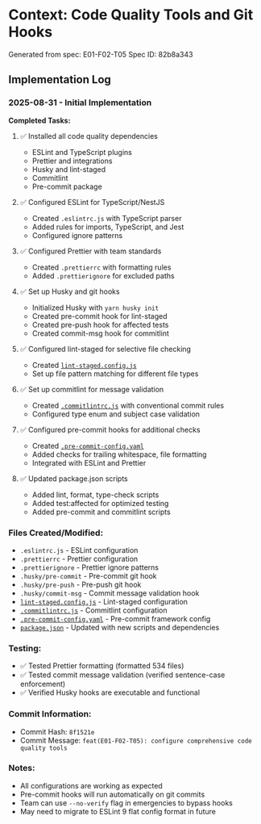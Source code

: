 # Context: Code Quality Tools and Git Hooks

Generated from spec: E01-F02-T05
Spec ID: 82b8a343

## Implementation Log

### 2025-08-31 - Initial Implementation

**Completed Tasks:**

1. ✅ Installed all code quality dependencies
   - ESLint and TypeScript plugins
   - Prettier and integrations
   - Husky and lint-staged
   - Commitlint
   - Pre-commit package

2. ✅ Configured ESLint for TypeScript/NestJS
   - Created `.eslintrc.js` with TypeScript parser
   - Added rules for imports, TypeScript, and Jest
   - Configured ignore patterns

3. ✅ Configured Prettier with team standards
   - Created `.prettierrc` with formatting rules
   - Added `.prettierignore` for excluded paths

4. ✅ Set up Husky and git hooks
   - Initialized Husky with `yarn husky init`
   - Created pre-commit hook for lint-staged
   - Created pre-push hook for affected tests
   - Created commit-msg hook for commitlint

5. ✅ Configured lint-staged for selective file checking
   - Created [`lint-staged.config.js`](../../../../lint-staged.config.js)
   - Set up file pattern matching for different file types

6. ✅ Set up commitlint for message validation
   - Created [`.commitlintrc.js`](../../../../.commitlintrc.js) with conventional commit rules
   - Configured type enum and subject case validation

7. ✅ Configured pre-commit hooks for additional checks
   - Created [`.pre-commit-config.yaml`](../../../../.pre-commit-config.yaml)
   - Added checks for trailing whitespace, file formatting
   - Integrated with ESLint and Prettier

8. ✅ Updated package.json scripts
   - Added lint, format, type-check scripts
   - Added test:affected for optimized testing
   - Added pre-commit and commitlint scripts

### Files Created/Modified:

- `.eslintrc.js` - ESLint configuration
- `.prettierrc` - Prettier configuration
- `.prettierignore` - Prettier ignore patterns
- `.husky/pre-commit` - Pre-commit git hook
- `.husky/pre-push` - Pre-push git hook
- `.husky/commit-msg` - Commit message validation hook
- [`lint-staged.config.js`](../../../../lint-staged.config.js) - Lint-staged configuration
- [`.commitlintrc.js`](../../../../.commitlintrc.js) - Commitlint configuration
- [`.pre-commit-config.yaml`](../../../../.pre-commit-config.yaml) - Pre-commit framework config
- [`package.json`](../../../../package.json) - Updated with new scripts and dependencies

### Testing:

- ✅ Tested Prettier formatting (formatted 534 files)
- ✅ Tested commit message validation (verified sentence-case enforcement)
- ✅ Verified Husky hooks are executable and functional

### Commit Information:

- Commit Hash: `8f1521e`
- Commit Message: `feat(E01-F02-T05): configure comprehensive code quality tools`

### Notes:

- All configurations are working as expected
- Pre-commit hooks will run automatically on git commits
- Team can use `--no-verify` flag in emergencies to bypass hooks
- May need to migrate to ESLint 9 flat config format in future
